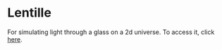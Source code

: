 # Lentille
For simulating light through a glass on a 2d universe. To access it, click [here](https://yaminox7.github.io/Lentilles).

